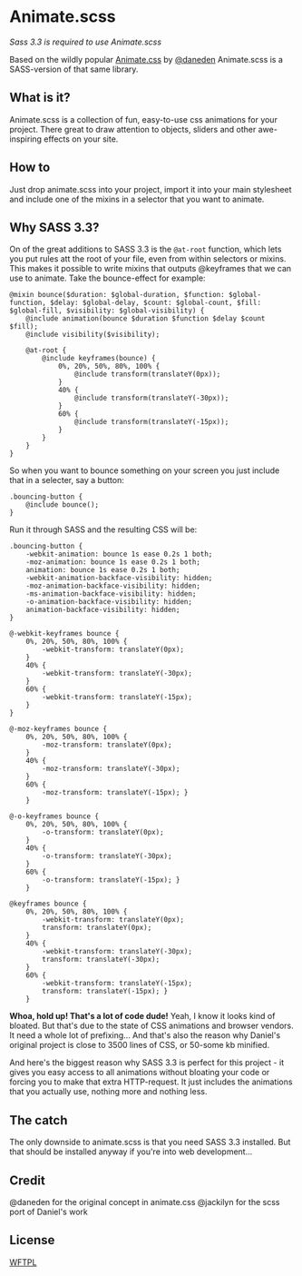 # Animate.scss

*Sass 3.3 is required to use Animate.scss*

Based on the wildly popular [Animate.css](https://github.com/daneden/animate.css) by [@daneden](https://github.com/daneden) Animate.scss is a SASS-version of that same library.

## What is it?
Animate.scss is a collection of fun, easy-to-use css animations for your project. There great to draw attention to objects, sliders and other awe-inspiring effects on your site.

## How to
Just drop animate.scss into your project, import it into your main stylesheet and include one of the mixins in a selector that you want to animate.

## Why SASS 3.3?
On of the great additions to SASS 3.3 is the `@at-root` function, which lets you put rules att the root of your file, even from within selectors or mixins. This makes it possible to write mixins that outputs @keyframes that we can use to animate. Take the bounce-effect for example:
```
@mixin bounce($duration: $global-duration, $function: $global-function, $delay: $global-delay, $count: $global-count, $fill: $global-fill, $visibility: $global-visibility) {
	@include animation(bounce $duration $function $delay $count $fill);
	@include visibility($visibility);

	@at-root {
		@include keyframes(bounce) {
			0%, 20%, 50%, 80%, 100% {
				@include transform(translateY(0px));
			}
			40% {
				@include transform(translateY(-30px));
			}
			60% {
				@include transform(translateY(-15px));
			}
		}
	}
}
```
So when you want to bounce something on your screen you just include that in a selecter, say a button:
```
.bouncing-button {
	@include bounce();
}
```
Run it through SASS and the resulting CSS will be:
```
.bouncing-button {
	-webkit-animation: bounce 1s ease 0.2s 1 both;
	-moz-animation: bounce 1s ease 0.2s 1 both;
	animation: bounce 1s ease 0.2s 1 both;
	-webkit-animation-backface-visibility: hidden;
	-moz-animation-backface-visibility: hidden;
	-ms-animation-backface-visibility: hidden;
	-o-animation-backface-visibility: hidden;
	animation-backface-visibility: hidden;
}

@-webkit-keyframes bounce {
	0%, 20%, 50%, 80%, 100% {
		-webkit-transform: translateY(0px);
	}
	40% {
		-webkit-transform: translateY(-30px);
	}
	60% {
		-webkit-transform: translateY(-15px);
	}
}

@-moz-keyframes bounce {
	0%, 20%, 50%, 80%, 100% {
		-moz-transform: translateY(0px);
	}
	40% {
		-moz-transform: translateY(-30px);
	}
	60% {
		-moz-transform: translateY(-15px); }
	}

@-o-keyframes bounce {
	0%, 20%, 50%, 80%, 100% {
		-o-transform: translateY(0px);
	}
	40% {
		-o-transform: translateY(-30px);
	}
	60% {
		-o-transform: translateY(-15px); }
	}

@keyframes bounce {
	0%, 20%, 50%, 80%, 100% {
		-webkit-transform: translateY(0px);
		transform: translateY(0px);
	}
 	40% {
		-webkit-transform: translateY(-30px);
		transform: translateY(-30px);
	}
	60% {
		-webkit-transform: translateY(-15px);
		transform: translateY(-15px); }
	}
```
**Whoa, hold up! That's a lot of code dude!**
Yeah, I know it looks kind of bloated. But that's due to the state of CSS animations and browser vendors. It need a whole lot of prefixing... And that's also the reason why Daniel's original project is close to 3500 lines of CSS, or 50-some kb minified.

And here's the biggest reason why SASS 3.3 is perfect for this project - it gives you easy access to all animations without bloating your code or forcing you to make that extra HTTP-request. It just includes the animations that you actually use, nothing more and nothing less.

## The catch
The only downside to animate.scss is that you need SASS 3.3 installed. But that should be installed anyway if you're into web development...

## Credit
@daneden for the original concept in animate.css
@jackilyn for the scss port of Daniel's work

## License
[WFTPL](http://www.wtfpl.net/)